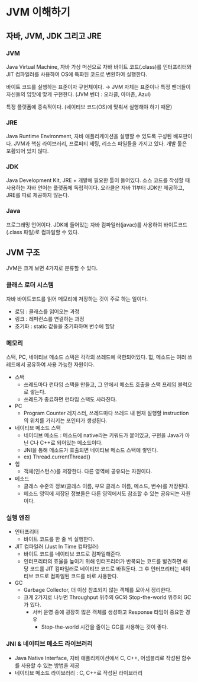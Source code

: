 # JVM 이해하기

## 자바, JVM, JDK 그리고 JRE

### JVM

Java Virtual Machine, 자바 가상 머신으로 자바 바이트 코드(.class)를 인터프리터와 JIT 컴파일러를 사용하여 OS에 특화된 코드로 변환하여 실행한다.

바이트 코드를 실행하는 표준이자 구현체이다.
→ JVM 자체는 표준이나 특정 벤더들이 자신들의 입맛에 맞게 구현한다. (JVM 벤더 : 오라클, 아마존, Azul)

특정 플랫폼에 종속적이다. (네이티브 코드(OS)에 맞춰서 실행해야 하기 때문)

### JRE

Java Runtime Environment, 자바 애플리케이션을 실행할 수 있도록 구성된 배포판이다.
JVM과 핵심 라이브러리, 프로퍼티 세팅, 리소스 파일들을 가지고 있다.
개발 툴은 포홤되어 있지 않다.

### JDK

Java Development Kit, JRE + 개발에 필요한 툴이 들어있다.
소스 코드를 작성할 때 사용하는 자바 언어는 플랫폼에 독립적이다.
오라클은 자바 11부터 JDK만 제공하고, JRE를 따로 제공하지 않는다.

### Java

프로그래밍 언어이다.
JDK에 들어있는 자바 컴파일러(javac)를 사용하여 바이트코드(.class 파일)로 컴파일할 수 있다.

## JVM 구조

JVM은 크게 보면 4가지로 분류할 수 있다.

### 클래스 로더 시스템

자바 바이트코드를 읽어 메모리에 저장하는 것이 주로 하는 일이다.

- 로딩 : 클래스를 읽어오는 과정
- 링크 : 레퍼런스를 연결하는 과정
- 초기화 : static 값들을 초기화하며 변수에 할당

### 메모리

스택, PC, 네이티브 메소드 스택은 각각의 쓰레드에 국한되어있다.
힙, 메소드는 여러 쓰레드에서 공유하여 사용 가능한 자원이다.

- 스택
  - 쓰레드마다 런타임 스택을 만들고, 그 안에서 메소드 호출을 스택 프레임 블럭으로 쌓는다.
  - 쓰레드가 종료하면 런타임 스택도 사라진다.
- PC
  - Program Counter 레지스터, 쓰레드마다 쓰레드 내 현재 실행할 instruction의 위치를 가리키는 포인터가 생성된다.
- 네이티브 메소드 스택
  - 네이티브 메소드 : 메소드에 native라는 키워드가 붙어있고, 구현을 Java가 아닌 C나 C++로 되어있는 메소드이다.
  - JNI을 통해 메소드가 호출되면 네이티브 메소드 스택에 쌓인다.
  - ex) Thread.currentThread()
- 힙
  - 객체(인스턴스)를 저장한다. 다른 영역에 공유되는 자원이다.
- 메소드
  - 클래스 수준의 정보(클래스 이름, 부모 클래스 이름, 메소드, 변수)를 저장된다.
  - 메소드 영역에 저장된 정보들은 다른 영역에서도 참조할 수 있는 공유되는 자원이다.

### 실행 엔진

- 인터프리터
  - 바이트 코드를 한 줄 씩 실행한다.
- JIT 컴파일러 (Just In Time 컴파일러)
  - 바이트 코드를 네이티브 코드로 컴파일해준다.
  - 인터프리터의 효율을 높이기 위해 인터프리터가 반복되는 코드를 발견하면 해당 코드를 JIT 컴파일러로 네이티브 코드로 바꿔둔다. 그 후 인터프리터는 네이티브 코드로 컴파일된 코드를 바로 사용한다.
- GC
  - Garbage Collector, 더 이상 참조되지 않는 객체를 모아서 정리한다.
  - 크게 2가지로 나누면 Throughput 위주의 GC와 Stop-the-world 위주의 GC가 있다.
    - 서버 운영 중에 굉장히 많은 객체를 생성하고 Response 타임이 중요한 경우
      - Stop-the-world 시간을 줄이는 GC를 사용하는 것이 좋다.

### JNI & 네이티브 메소드 라이브러리

- Java Native Interface, 자바 애플리케이션에서 C, C++, 어셈블리로 작성된 함수를 사용할 수 있는 방법을 제공
- 네이티브 메소드 라이브러리 : C, C++로 작성된 라이브러리
